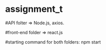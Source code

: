 # assignment_t

#API folter => Node.js, axios.

#front-end folder => react.js

#starting command for both folders: npm start
